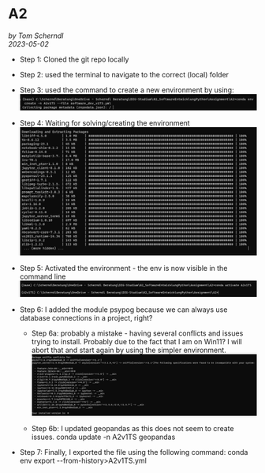 # A2 
*by Tom Scherndl*  
*2023-05-02* 

* Step 1: Cloned the git repo locally  
* Step 2: used the terminal to navigate to the correct (local) folder
* Step 3: used the command to create a new environment by using: 
![pic1](images/Screenshot1.png)

* Step 4: Waiting for solving/creating the environment
![pic2](images/Screenshot2.png)

* Step 5: Activated the environment - the env is now visible in the command line 
![pic3](images/Screenshot3.png)

* Step 6: I added the module psypog because we can always use database connections in a project, right? 
    * Step 6a: probably a mistake - having several conflicts and issues trying to install. Probably due to the fact that I am on Win11? I will abort that and start again by using the simpler environment. 
![pic4](images/Screenshot4.png)  

    * Step 6b: I updated geopandas as this does not seem to create issues. conda update -n A2v1TS geopandas

* Step 7: Finally, I exported the file using the following command: conda env export --from-history>A2v1TS.yml